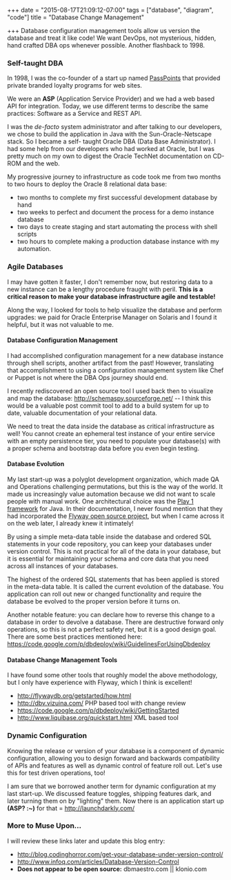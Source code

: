 +++
date = "2015-08-17T21:09:12-07:00"
tags = ["database", "diagram", "code"]
title = "Database Change Management"

+++
Database configuration management tools allow us version the database and treat it like code!
We want DevOps, not mysterious, hidden, hand crafted DBA ops whenever possible. Another
flashback to 1998.
<!--more-->

### Self-taught DBA

In 1998, I was the co-founder of a start up named
[PassPoints](https://web.archive.org/web/20011218000620/http://www.passpoints.com/info/company_and_vision.shtml)
that provided private branded loyalty programs for web sites.

We were an **ASP** (Application Service Provider) and we had a web based API for integration.
Today, we use different terms to describe the same practices:
Software as a Service and REST API.

I was the *de-facto* system administrator and after talking to our developers, we chose
to build the application in Java with the Sun-Oracle-Netscape stack. So I became a self-
taught Oracle DBA (Data Base Administrator). I had some help from our developers who had
worked at Oracle, but I was pretty much on my own to digest the Oracle TechNet documentation
on CD-ROM and the web.

My progressive journey to infrastructure as code took me from two months to two hours to
deploy the Oracle 8 relational data base:

* two months to complete my first successful development database by hand
* two weeks to perfect and document the process for a demo instance database
* two days to create staging and start automating the process with shell scripts
* two hours to complete making a production database instance with my automation.

### Agile Databases
I may have gotten it faster, I don't remember now, but restoring data to a new instance
can be a lengthy procedure fraught with peril. **This is a critical reason to
make your database infrastructure agile and testable!**

Along the way, I looked for tools to help visualize the database and perform upgrades:
we paid for Oracle Enterprise Manager on Solaris and I found it helpful, but it was
not valuable to me.

#### Database Configuration Management

I had accomplished configuration management for a new database instance through shell scripts,
another artifact from the past! However, translating that accomplishment to using a configuration
management system like Chef or Puppet is not where the DBA Ops journey should end.

I recently rediscovered an open source tool I used back then to visualize and map the database:
http://schemaspy.sourceforge.net/ -- I think this would be a valuable post commit tool to add to
a build system for up to date, valuable documentation of your relational data.

We need to treat the data inside the database as critical infrastructure as well!
You cannot create an ephemeral test instance of your entire service with an empty persistence
tier, you need to populate your database(s) with a proper schema and bootstrap data before
you even begin testing.

#### Database Evolution

My last start-up was a polyglot development organization, which made QA and Operations
challenging permutations, but this is the way of the world. It made us increasingly
value automation because we did not want to scale people with manual work. One architectural
choice was the [Play 1 framework](https://en.wikipedia.org/wiki/Play_framework) for Java.
In their documentation, I never found mention that they had incorporated the
[Flyway open source project](http://flywaydb.org/getstarted/how.html), but when I came
across it on the web later, I already knew it intimately!

By using a simple meta-data table inside the database and ordered SQL statements
in your code repository, you can keep your databases under version control.
This is not practical for all of the data in your database, but it is essential for
maintaining your schema and core data that you need across all instances of your databases.

The highest of the ordered SQL statements that has been applied is stored in the meta-data table.
It is called the current evolution of the database. You application can roll out new or changed
functionality and require the database be evolved to the proper version before it turns on.

Another notable feature: you can declare how to reverse this change to a database in order
to devolve a database. There are destructive forward only operations, so this is not a
perfect safety net, but it is a good design goal. There are some best practices mentioned here:
https://code.google.com/p/dbdeploy/wiki/GuidelinesForUsingDbdeploy

#### Database Change Management Tools

I have found some other tools that roughly model the above methodology, but I only have
experience with Flyway, which I think is excellent!

- http://flywaydb.org/getstarted/how.html
- http://dbv.vizuina.com/ PHP based tool with change review
- https://code.google.com/p/dbdeploy/wiki/GettingStarted
- http://www.liquibase.org/quickstart.html XML based tool

### Dynamic Configuration

Knowing the release or version of your database is a component of dynamic configuration,
allowing you to design forward and backwards compatibility of APIs and features as well as
dynamic control of feature roll out. Let's use this for test driven operations, too!

I am sure that we borrowed another term for dynamic configuration at my last start-up.
We discussed feature toggles, shipping features dark, and later turning them on by
"lighting" them. Now there is an application start up **(ASP? :~)** for that
= http://launchdarkly.com/

### More to Muse Upon...

I will review these links later and update this blog entry:

- http://blog.codinghorror.com/get-your-database-under-version-control/
- http://www.infoq.com/articles/Database-Version-Control
- **Does not appear to be open source:** dbmaestro.com || klonio.com
